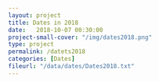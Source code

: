 ```yaml
---
layout: project
title: Dates in 2018
date:   2018-10-07 00:30:00
project-small-cover: "/img/dates2018.png"
type: project
permalink: /datets2018
categories: [Dates]
fileurl: "/data/dates/Dates2018.txt"
---
```



